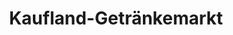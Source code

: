 ---
title: "Kaufland-Getränkemarkt"
url: /steinheim-an-der-murr/kaufland-getraenkemarkt-steinbeisstrasse/
shop: Getränke
---